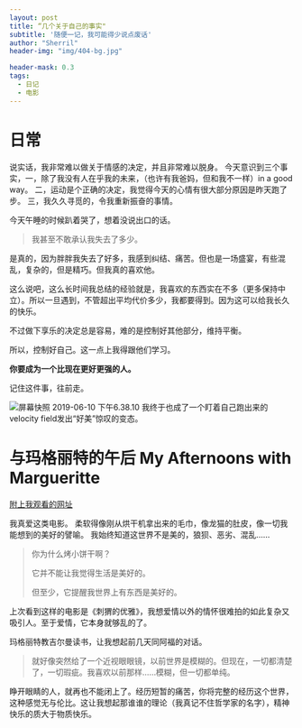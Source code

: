 ```yaml
---
layout: post
title: “几个关于自己的事实"
subtitle: '随便一记，我可能得少说点废话'
author: "Sherril"
header-img: "img/404-bg.jpg"

header-mask: 0.3
tags:
  - 日记
  - 电影
---
```

# 日常
说实话，我非常难以做关于情感的决定，并且非常难以脱身。
今天意识到三个事实，一，除了我没有人在乎我的未来，（也许有我爸妈，但和我不一样）in a good way。
二，运动是个正确的决定，我觉得今天的心情有很大部分原因是昨天跑了步。
三，我久久寻觅的，令我重新振奋的事情。

今天午睡的时候趴着哭了，想着没说出口的话。

> 我甚至不敢承认我失去了多少。

是真的，因为胖胖我失去了好多，我感到纠结、痛苦。但也是一场盛宴，有些混乱，复杂的，但是精巧。但我真的喜欢他。

这么说吧，这么长时间我总结的经验就是，我喜欢的东西实在不多（更多保持中立）。所以一旦遇到，不管超出平均代价多少，我都要得到。因为这可以给我长久的快乐。

不过做下享乐的决定总是容易，难的是控制好其他部分，维持平衡。

所以，控制好自己。这一点上我得跟他们学习。

**你要成为一个比现在更好更强的人。**

记住这件事，往前走。

![屏幕快照 2019-06-10 下午6.38.10](https://i.imgur.com/muZ0Kg1.png)
我终于也成了一个盯着自己跑出来的velocity field发出“好美”惊叹的变态。


# 与玛格丽特的午后 My Afternoons with Margueritte
[附上我观看的网址](http://www.haitum.com/movie/201-37058.html&play=0-0)

我真爱这类电影。
柔软得像刚从烘干机拿出来的毛巾，像龙猫的肚皮，像一切我能想到的美好的譬喻。
我始终知道这世界不是美的，狼狈、恶劣、混乱……

> 你为什么烤小饼干啊？
> 
> 它并不能让我觉得生活是美好的。
> 
> 但至少，它提醒我世界上有东西是美好的。

上次看到这样的电影是《刺猬的优雅》，我想爱情以外的情怀很难拍的如此复杂又吸引人。至于爱情，它本身就够乱的了。

玛格丽特教吉尔曼读书，让我想起前几天同阿福的对话。

> 就好像突然给了一个近视眼眼镜，以前世界是模糊的。但现在，一切都清楚了，一切瑕疵。我喜欢以前那样……模糊，但一切都单纯。

睁开眼睛的人，就再也不能闭上了。经历短暂的痛苦，你将完整的经历这个世界，这种感觉无与伦比。这让我想起那谁谁的理论（我真记不住哲学家的名字），精神快乐的质大于物质快乐。




